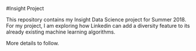 #Insight Project

This repository contains my Insight Data Science project for Summer 2018. For my
project, I am exploring how Linkedin can add a diversity feature to its already
existing machine learning algorithms.

More details to follow.
